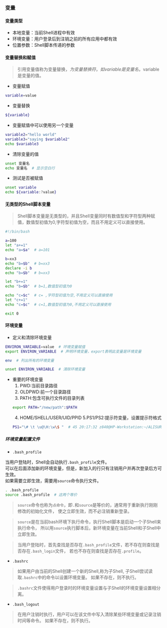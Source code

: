 
### 变量


#### 变量类型

* 本地变量：当前Shell进程中有效
* 环境变量：用户登录后到注销之前的所有应用中都有效
* 位置参数：Shell脚本传递的参数


#### 变量替换和赋值

> 引用变量值称为变量替换，$为变量替换符，如variable是变量名，$variable是变量的值。

* 变量赋值
```bash
variable=value
```

* 变量替换
```bash
${variable}
```

* 变量赋值中可以使用另一个变量
```bash
variable2="hello world"
variable3="saying $variable2"
echo $variable3
```

* 清除变量的值
```bash
unset 变量名
echo 变量名  # 显示空白行
```

* 测试是否被赋值
```bash
unset variable
echo ${variable:?value}
```

#### 无类型的Shell脚本变量

> Shell脚本变量是无类型的，并且Shell变量同时有数值型和字符型两种赋值，数值型初值为0,字符型初值为空，而且不用定义可以直接使用。

```bash
#!/bin/bash

a=100
let "a+=1"
echo "a=$a"  # a=101

b=xx3
echo "b=$b"  # b=xx3
declare -i b
echo "b=$b"  # b=xx3

let "b+=1"
echo "b=$b"  # b=1,数值型初值为0

echo "c=$c"  # c= ,字符型初值为空,不用定义可以直接使用
let "c+=1"
echo "c=$c"  # c=1,数值型初值为0,不用定义可以直接使用

exit 0
```


#### 环境变量

* 定义和清除环境变量
```bash
ENVIRON_VARIABLE=value  # 环境变量赋值
export ENVIRON_VARIABLE  # 声明环境变量，export表明此变量是环境变量

env  # 列出所有的环境变量

unset ENVIRON_VARIABLE  # 清除环境变量
```

* 重要的环境变量
   1. PWD:当前目录路径
   2. OLDPWD:前一个目录路径
   3. PATH:包含可执行文件的目录列表
    ```bash
    export PATH="/new/path":$PATH
    ```
   4. HOME/SHELL/USER/UID/PPID
   5.PS1/PS2:提示符变量，设置提示符格式
    ```bash
    PS1="\# \t \u@\H:\w\$ "  # 45 20:17:32 z840@HP-Workstation:~/ALISURE/Linux-Shell$
    ```

##### 环境变量配置文件

* `.bash_profile`

当用户登陆时，Shell会自动执行`.bash_profile`文件。   
可以在后面添加新的环境变量，但是，新加入的行只有注销用户并再次登录后方可生效。   
如果需要立即生效，需要用`source`命令执行文件。

```bash
. .bash_profile
source .bash_profile  # 这两个等价
```

> `source`命令也称为`点命令`，即`.`和`source`是等价的，通常用于重新执行刚刚修改的初始化文件，
使之立即生效，而不必注销重新登录。

> `source`是在当前bash环境下执行命令，执行Shell脚本是启动一个子Shell来执行命令，
所以用`source`执行脚本后，新环境变量在当前Shell和子Shell中立即生效。

> 当用户登陆时，首先查找是否存在`.bash_profile`文件，若不存在则查找是否存在`.bash_login`文件，
若也不存在则查找是否存在`.profile`。

* `.bashrc`

> 如果用户由当前的Shell创建一个新的Shell,称为子Shell,
子Shell尝试读取`.bashrc`中的命令以设置环境变量。
如果不存在，则不执行。

> `.bashrc`文件使得用户登录时的环境变量设置与子Shell的环境变量设置相分离。

* `.bash_logout`

> 在用户注销时执行，用户可以在该文件中写入清除某些环境变量或记录注销时间等命令。
如果不存在，则不执行。


